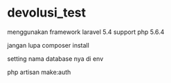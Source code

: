# devolusi_test
menggunakan framework laravel 5.4 support php 5.6.4

jangan lupa composer install

setting nama database nya di env

php artisan make:auth

